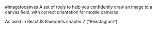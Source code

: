 #imagetocanvas
A set of tools to help you confidently draw an image to a canvas field, with correct orientation for mobile cameras

As used in ReactJS Blueprints chapter 7 ("Reactagram")


